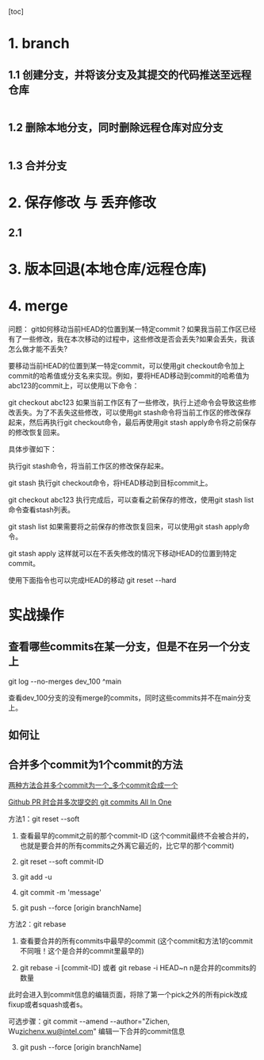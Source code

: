 [toc]

# 1. branch

## 1.1 创建分支，并将该分支及其提交的代码推送至远程仓库

```bash

```



## 1.2 删除本地分支，同时删除远程仓库对应分支

```bash

```


## 1.3 合并分支




# 2. 保存修改 与 丢弃修改

## 2.1 




# 3. 版本回退(本地仓库/远程仓库)








# 4. merge



问题： git如何移动当前HEAD的位置到某一特定commit？如果我当前工作区已经有了一些修改，我在本次移动的过程中，这些修改是否会丢失?如果会丢失，我该怎么做才能不丢失?


要移动当前HEAD的位置到某一特定commit，可以使用git checkout命令加上commit的哈希值或分支名来实现。例如，要将HEAD移动到commit的哈希值为abc123的commit上，可以使用以下命令：

git checkout abc123
如果当前工作区有了一些修改，执行上述命令会导致这些修改丢失。为了不丢失这些修改，可以使用git stash命令将当前工作区的修改保存起来，然后再执行git checkout命令，最后再使用git stash apply命令将之前保存的修改恢复回来。

具体步骤如下：

执行git stash命令，将当前工作区的修改保存起来。

git stash
执行git checkout命令，将HEAD移动到目标commit上。

git checkout abc123
执行完成后，可以查看之前保存的修改，使用git stash list命令查看stash列表。

git stash list
如果需要将之前保存的修改恢复回来，可以使用git stash apply命令。

git stash apply
这样就可以在不丢失修改的情况下移动HEAD的位置到特定commit。


使用下面指令也可以完成HEAD的移动
git reset --hard <commit-ID>





# 实战操作

## 查看哪些commits在某一分支，但是不在另一个分支上

git log --no-merges dev_100 ^main

查看dev_100分支的没有merge的commits，同时这些commits并不在main分支上。


## 如何让




## 合并多个commit为1个commit的方法

[两种方法合并多个commit为一个_多个commit合成一个](https://blog.csdn.net/Spade_/article/details/108698036)


[Github PR 时合并多次提交的 git commits All In One](https://www.cnblogs.com/xgqfrms/p/16457911.html)


方法1：git reset --soft

1. 查看最早的commit之前的那个commit-ID (这个commit最终不会被合并的，也就是要合并的所有commits之外离它最近的，比它早的那个commit)

2. git reset --soft commit-ID

3. git add -u

4. git commit -m 'message'

5. git push --force [origin branchName]



方法2：git rebase

1. 查看要合并的所有commits中最早的commit (这个commit和方法1的commit不同哦！这个是合并的commit里最早的)

2. git rebase -i [commit-ID]
或者 git rebase -i HEAD~n
n是合并的commits的数量


此时会进入到commit信息的编辑页面，将除了第一个pick之外的所有pick改成fixup或者squash或者s。

可选步骤：git commit --amend --author="Zichen, Wu<zichenx.wu@intel.com>"
编辑一下合并的commit信息

3. git push --force [origin branchName]




